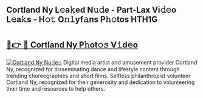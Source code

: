 ## Cortland Ny L𝚎a𝚔ed N𝚞𝚍e - Part-Lax Vi𝚍𝚎o L𝚎a𝚔s - H𝚘𝚝 O𝚗𝚕yf𝚊ns P𝚑𝚘tos HTH1G

# <h2><a href="http://kf85pat.oniu.top/?m=Cortland+Ny">🔗👉 🔴 Cortland Ny P𝚑ot𝚘𝚜 V𝚒d𝚎o</a></h2>

[![Cortland Ny Nu𝚍e𝚜](https://i.imgur.com/0qMVB7G.gif)](http://kf85pat.oniu.top/?m=Cortland+Ny)
Digital media artist and amusement provider Cortland Ny, recognized for disseminating dance and lifestyle content through trending choreographies and short films. Selfless philanthropist volunteer Cortland Ny, recognized for their generosity and dedication to volunteering their time and resources to help others.  
